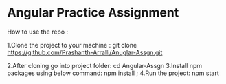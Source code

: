 # Angular Practice Assignment
How to use the repo :

1.Clone the project to your machine :
    git clone https://github.com/Prashanth-Arralli/Anuglar-Assgn.git

2.After cloning go into project folder:
    cd Angular-Assgn
3.Install npm packages using below command:
    npm install ;
4.Run the project:
    npm start
